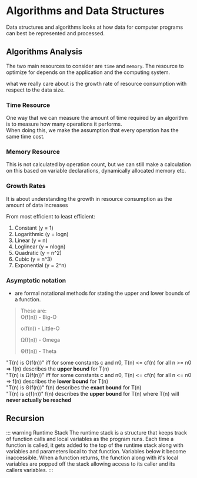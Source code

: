 # Algorithms and Data Structures

Data structures and algorithms looks at how data for computer programs can best be represented and processed.

## Algorithms Analysis

The two main resources to consider are `time` and `memory`. The resource to optimize for depends on the application and the computing system.

what we really care about is the growth rate of resource consumption with respect to the data size.

### Time Resource
One way that we can measure the amount of time required by an algorithm is to measure how many operations it performs.  
When doing this, we make the assumption that every operation has the same time cost. 

### Memory Resource
This is not calculated by operation count, but we can still make a calculation on this based on variable declarations, dynamically allocated memory etc.  

### Growth Rates
It is about understanding the growth in resource consumption as the amount of data increases

From most efficient to least efficient:
1. Constant (y = 1) 
2. Logarithmic (y = logn)
3. Linear (y = n)
4. Loglinear (y = nlogn)
5. Quadratic (y = n^2)
6. Cubic (y = n^3)
7. Exponential (y = 2^n)

### Asymptotic notation
 - are formal notational methods for stating the upper and lower bounds of a function.
 
> These are:  
> O(f(n)) - Big-O 
>
> o(f(n)) - Little-O 
>
> Ω(f(n)) - Omega
>
> Θ(f(n)) - Theta

"T(n) is O(f(n))" iff for some constants c and n0, T(n) <= cf(n) for all n >= n0 =>  f(n) describes the **upper bound** for T(n)  
"T(n) is Ω(f(n))" iff for some constants c and n0, T(n) <= cf(n) for all n <= n0 =>  f(n) describes the **lower bound** for T(n)   
"T(n) is Θ(f(n))" f(n) describes the **exact bound** for T(n)  
"T(n) is o(f(n))" f(n) describes the **upper bound** for T(n) where T(n) will **never actually be reached**

## Recursion
::: warning Runtime Stack
The runtime stack is a structure that keeps track of function calls and local variables as the program runs. Each time a function is called, it gets added to the top of the runtime stack along with variables and parameters local to that function.  Variables below it become inaccessible.  When a function returns, the function along with it's local variables are popped off the stack allowing access to its caller and its callers variables.
:::
